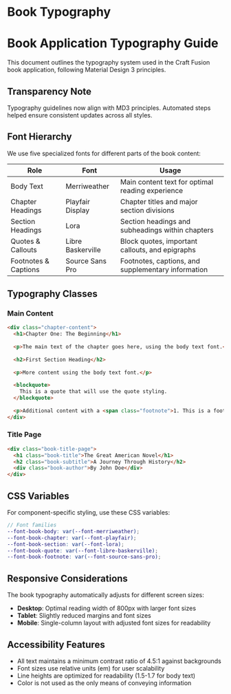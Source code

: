 # Book Typography

# Book Application Typography Guide

This document outlines the typography system used in the Craft Fusion book application, following Material Design 3 principles.

## Transparency Note
Typography guidelines now align with MD3 principles. Automated steps helped ensure consistent updates across all styles.

## Font Hierarchy

We use five specialized fonts for different parts of the book content:

| Role | Font | Usage |
|------|------|-------|
| Body Text | Merriweather | Main content text for optimal reading experience |
| Chapter Headings | Playfair Display | Chapter titles and major section divisions |
| Section Headings | Lora | Section headings and subheadings within chapters |
| Quotes & Callouts | Libre Baskerville | Block quotes, important callouts, and epigraphs |
| Footnotes & Captions | Source Sans Pro | Footnotes, captions, and supplementary information |

## Typography Classes

### Main Content

```html
<div class="chapter-content">
  <h1>Chapter One: The Beginning</h1>
  
  <p>The main text of the chapter goes here, using the body text font.</p>
  
  <h2>First Section Heading</h2>
  
  <p>More content using the body text font.</p>
  
  <blockquote>
    This is a quote that will use the quote styling.
  </blockquote>
  
  <p>Additional content with a <span class="footnote">1. This is a footnote using the footnote styling.</span></p>
</div>
```

### Title Page

```html
<div class="book-title-page">
  <h1 class="book-title">The Great American Novel</h1>
  <h2 class="book-subtitle">A Journey Through History</h2>
  <div class="book-author">By John Doe</div>
</div>
```

## CSS Variables

For component-specific styling, use these CSS variables:

```scss
// Font families
--font-book-body: var(--font-merriweather);
--font-book-chapter: var(--font-playfair);
--font-book-section: var(--font-lora);
--font-book-quote: var(--font-libre-baskerville);
--font-book-footnote: var(--font-source-sans-pro);
```

## Responsive Considerations

The book typography automatically adjusts for different screen sizes:

- **Desktop**: Optimal reading width of 800px with larger font sizes
- **Tablet**: Slightly reduced margins and font sizes
- **Mobile**: Single-column layout with adjusted font sizes for readability

## Accessibility Features

- All text maintains a minimum contrast ratio of 4.5:1 against backgrounds
- Font sizes use relative units (em) for user scalability
- Line heights are optimized for readability (1.5-1.7 for body text)
- Color is not used as the only means of conveying information
